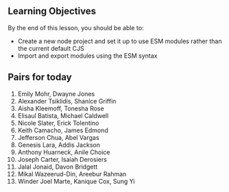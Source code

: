 ## Learning Objectives

By the end of this lesson, you should be able to:

- Create a new node project and set it up to use ESM modules rather than the current default CJS
- Import and export modules using the ESM syntax



## Pairs for today
1. Emily Mohr, Dwayne Jones
2. Alexander Tsiklidis, Shanice Griffin
3. Aisha Kleemoff, Tonesha Rose
4. Elisaul Batista, Michael Caldwell
5. Nicole Slater, Erick Tolentino
6. Keith Camacho, James Edmond
7. Jefferson Chua, Abel Vargas
8. Genesis Lara, Addis Jackson
9. Anthony Huarneck, Anile Choice
10. Joseph Carter, Isaiah Derosiers
11. Jalal Jonaid, Davon Bridgett
12. Mikal Wazeerud-Din, Areebur Rahman
13. Winder Joel Marte, Kanique Cox, Sung Yi

